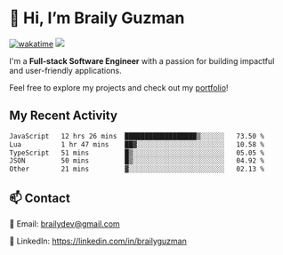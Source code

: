 # 👋 Hi, I’m Braily Guzman
[![wakatime](https://wakatime.com/badge/user/78b9a827-5162-4c58-9330-4ea970cf6de4.svg)](https://wakatime.com/@78b9a827-5162-4c58-9330-4ea970cf6de4)
![](https://komarev.com/ghpvc/?username=brailyguzman)

I'm a **Full-stack Software Engineer** with a passion for building impactful and user-friendly applications.

Feel free to explore my projects and check out my [portfolio](https://braily.dev)!


## My Recent Activity
<!--START_SECTION:waka-->

```txt
JavaScript   12 hrs 26 mins  ██████████████████▒░░░░░░   73.50 %
Lua          1 hr 47 mins    ██▓░░░░░░░░░░░░░░░░░░░░░░   10.58 %
TypeScript   51 mins         █▒░░░░░░░░░░░░░░░░░░░░░░░   05.05 %
JSON         50 mins         █▒░░░░░░░░░░░░░░░░░░░░░░░   04.92 %
Other        21 mins         ▓░░░░░░░░░░░░░░░░░░░░░░░░   02.13 %
```

<!--END_SECTION:waka-->

## 📫 Contact
📧 Email: brailydev@gmail.com

🔗 LinkedIn: https://linkedin.com/in/brailyguzman
